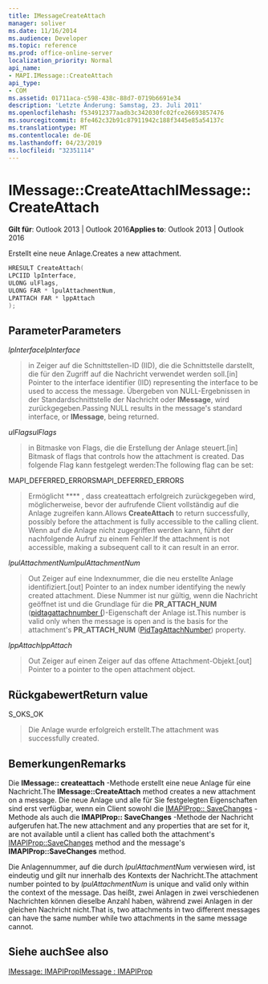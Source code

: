 ```yaml
---
title: IMessageCreateAttach
manager: soliver
ms.date: 11/16/2014
ms.audience: Developer
ms.topic: reference
ms.prod: office-online-server
localization_priority: Normal
api_name:
- MAPI.IMessage::CreateAttach
api_type:
- COM
ms.assetid: 01711aca-c598-438c-88d7-0719b6691e34
description: 'Letzte Änderung: Samstag, 23. Juli 2011'
ms.openlocfilehash: f534912377aadb3c342030fc02fce26693857476
ms.sourcegitcommit: 8fe462c32b91c87911942c188f3445e85a54137c
ms.translationtype: MT
ms.contentlocale: de-DE
ms.lasthandoff: 04/23/2019
ms.locfileid: "32351114"
---
```

# <a name="imessagecreateattach"></a><span data-ttu-id="41a1a-103">IMessage::CreateAttach</span><span class="sxs-lookup"><span data-stu-id="41a1a-103">IMessage::CreateAttach</span></span>

  
  
<span data-ttu-id="41a1a-104">**Gilt für**: Outlook 2013 | Outlook 2016</span><span class="sxs-lookup"><span data-stu-id="41a1a-104">**Applies to**: Outlook 2013 | Outlook 2016</span></span> 
  
<span data-ttu-id="41a1a-105">Erstellt eine neue Anlage.</span><span class="sxs-lookup"><span data-stu-id="41a1a-105">Creates a new attachment.</span></span>
  
```cpp
HRESULT CreateAttach(
LPCIID lpInterface,
ULONG ulFlags,
ULONG FAR * lpulAttachmentNum,
LPATTACH FAR * lppAttach
);
```

## <a name="parameters"></a><span data-ttu-id="41a1a-106">Parameter</span><span class="sxs-lookup"><span data-stu-id="41a1a-106">Parameters</span></span>

 <span data-ttu-id="41a1a-107">_lpInterface_</span><span class="sxs-lookup"><span data-stu-id="41a1a-107">_lpInterface_</span></span>
  
> <span data-ttu-id="41a1a-108">in Zeiger auf die Schnittstellen-ID (IID), die die Schnittstelle darstellt, die für den Zugriff auf die Nachricht verwendet werden soll.</span><span class="sxs-lookup"><span data-stu-id="41a1a-108">[in] Pointer to the interface identifier (IID) representing the interface to be used to access the message.</span></span> <span data-ttu-id="41a1a-109">Übergeben von NULL-Ergebnissen in der Standardschnittstelle der Nachricht oder **IMessage**, wird zurückgegeben.</span><span class="sxs-lookup"><span data-stu-id="41a1a-109">Passing NULL results in the message's standard interface, or **IMessage**, being returned.</span></span> 
    
 <span data-ttu-id="41a1a-110">_ulFlags_</span><span class="sxs-lookup"><span data-stu-id="41a1a-110">_ulFlags_</span></span>
  
> <span data-ttu-id="41a1a-111">in Bitmaske von Flags, die die Erstellung der Anlage steuert.</span><span class="sxs-lookup"><span data-stu-id="41a1a-111">[in] Bitmask of flags that controls how the attachment is created.</span></span> <span data-ttu-id="41a1a-112">Das folgende Flag kann festgelegt werden:</span><span class="sxs-lookup"><span data-stu-id="41a1a-112">The following flag can be set:</span></span>
    
<span data-ttu-id="41a1a-113">MAPI_DEFERRED_ERRORS</span><span class="sxs-lookup"><span data-stu-id="41a1a-113">MAPI_DEFERRED_ERRORS</span></span> 
  
> <span data-ttu-id="41a1a-114">Ermöglicht \*\*\*\* , dass createattach erfolgreich zurückgegeben wird, möglicherweise, bevor der aufrufende Client vollständig auf die Anlage zugreifen kann.</span><span class="sxs-lookup"><span data-stu-id="41a1a-114">Allows **CreateAttach** to return successfully, possibly before the attachment is fully accessible to the calling client.</span></span> <span data-ttu-id="41a1a-115">Wenn auf die Anlage nicht zugegriffen werden kann, führt der nachfolgende Aufruf zu einem Fehler.</span><span class="sxs-lookup"><span data-stu-id="41a1a-115">If the attachment is not accessible, making a subsequent call to it can result in an error.</span></span> 
    
 <span data-ttu-id="41a1a-116">_lpulAttachmentNum_</span><span class="sxs-lookup"><span data-stu-id="41a1a-116">_lpulAttachmentNum_</span></span>
  
> <span data-ttu-id="41a1a-117">Out Zeiger auf eine Indexnummer, die die neu erstellte Anlage identifiziert.</span><span class="sxs-lookup"><span data-stu-id="41a1a-117">[out] Pointer to an index number identifying the newly created attachment.</span></span> <span data-ttu-id="41a1a-118">Diese Nummer ist nur gültig, wenn die Nachricht geöffnet ist und die Grundlage für die **PR_ATTACH_NUM** ([pidtagattachnumber (](pidtagattachnumber-canonical-property.md))-Eigenschaft der Anlage ist.</span><span class="sxs-lookup"><span data-stu-id="41a1a-118">This number is valid only when the message is open and is the basis for the attachment's **PR_ATTACH_NUM** ([PidTagAttachNumber](pidtagattachnumber-canonical-property.md)) property.</span></span>
    
 <span data-ttu-id="41a1a-119">_lppAttach_</span><span class="sxs-lookup"><span data-stu-id="41a1a-119">_lppAttach_</span></span>
  
> <span data-ttu-id="41a1a-120">Out Zeiger auf einen Zeiger auf das offene Attachment-Objekt.</span><span class="sxs-lookup"><span data-stu-id="41a1a-120">[out] Pointer to a pointer to the open attachment object.</span></span>
    
## <a name="return-value"></a><span data-ttu-id="41a1a-121">Rückgabewert</span><span class="sxs-lookup"><span data-stu-id="41a1a-121">Return value</span></span>

<span data-ttu-id="41a1a-122">S_OK</span><span class="sxs-lookup"><span data-stu-id="41a1a-122">S_OK</span></span> 
  
> <span data-ttu-id="41a1a-123">Die Anlage wurde erfolgreich erstellt.</span><span class="sxs-lookup"><span data-stu-id="41a1a-123">The attachment was successfully created.</span></span>
    
## <a name="remarks"></a><span data-ttu-id="41a1a-124">Bemerkungen</span><span class="sxs-lookup"><span data-stu-id="41a1a-124">Remarks</span></span>

<span data-ttu-id="41a1a-125">Die **IMessage:: createattach** -Methode erstellt eine neue Anlage für eine Nachricht.</span><span class="sxs-lookup"><span data-stu-id="41a1a-125">The **IMessage::CreateAttach** method creates a new attachment on a message.</span></span> <span data-ttu-id="41a1a-126">Die neue Anlage und alle für Sie festgelegten Eigenschaften sind erst verfügbar, wenn ein Client sowohl die [IMAPIProp:: SaveChanges](imapiprop-savechanges.md) -Methode als auch die **IMAPIProp:: SaveChanges** -Methode der Nachricht aufgerufen hat.</span><span class="sxs-lookup"><span data-stu-id="41a1a-126">The new attachment and any properties that are set for it, are not available until a client has called both the attachment's [IMAPIProp::SaveChanges](imapiprop-savechanges.md) method and the message's **IMAPIProp::SaveChanges** method.</span></span> 
  
<span data-ttu-id="41a1a-127">Die Anlagennummer, auf die durch _lpulAttachmentNum_ verwiesen wird, ist eindeutig und gilt nur innerhalb des Kontexts der Nachricht.</span><span class="sxs-lookup"><span data-stu-id="41a1a-127">The attachment number pointed to by  _lpulAttachmentNum_ is unique and valid only within the context of the message.</span></span> <span data-ttu-id="41a1a-128">Das heißt, zwei Anlagen in zwei verschiedenen Nachrichten können dieselbe Anzahl haben, während zwei Anlagen in der gleichen Nachricht nicht.</span><span class="sxs-lookup"><span data-stu-id="41a1a-128">That is, two attachments in two different messages can have the same number while two attachments in the same message cannot.</span></span> 
  
## <a name="see-also"></a><span data-ttu-id="41a1a-129">Siehe auch</span><span class="sxs-lookup"><span data-stu-id="41a1a-129">See also</span></span>



[<span data-ttu-id="41a1a-130">IMessage: IMAPIProp</span><span class="sxs-lookup"><span data-stu-id="41a1a-130">IMessage : IMAPIProp</span></span>](imessageimapiprop.md)

